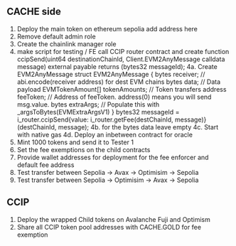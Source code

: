 ## CACHE side
1. Deploy the main token on ethereum sepolia add address here
2. Remove default admin role 
3. Create the chainlink manager role
4. make script for testing / FE call CCIP router contract and create 
 function ccipSend(uint64 destinationChainId, Client.EVM2AnyMessage calldata message)
  external
  payable
  returns (bytes32 messageId);
  4a. Create EVM2AnyMessage
    struct EVM2AnyMessage {
    bytes receiver; // abi.encode(receiver address) for dest EVM chains
    bytes data; // Data payload 
    EVMTokenAmount[] tokenAmounts; // Token transfers
    address feeToken; // Address of feeToken. address(0) means you will send msg.value.
    bytes extraArgs; // Populate this with _argsToBytes(EVMExtraArgsV1)
  }
   bytes32 messageId = i_router.ccipSend{value: i_router.getFee(destChainId, message)}(destChainId, message);
  4b. for the bytes data leave empty
  4c. Start with native gas 
  4d. Deploy an inbetween contract for oracle
5. Mint 1000 tokens and send it to Tester 1 
6. Set the fee exemptions on the child contracts
7. Provide wallet addresses for deployment for the fee enforcer and default fee address
8. Test transfer between Sepolia -> Avax -> Optimisim -> Sepolia
9. Test transfer between Sepolia -> Optimisim -> Avax -> Sepolia
   
## CCIP
1. Deploy the wrapped Child tokens on Avalanche Fuji and Optimism 
2. Share all CCIP token pool addresses with CACHE.GOLD for fee exemption 
   
